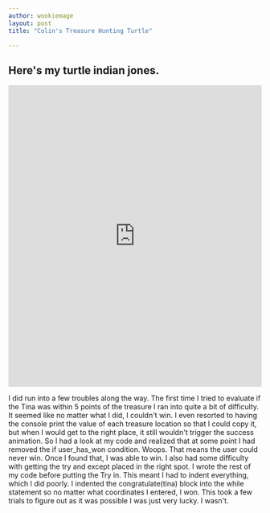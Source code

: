 ```yaml
---
author: wookiemage
layout: post
title: "Colin's Treasure Hunting Turtle"

---
```

##  Here\'s my turtle indian jones.
  <iframe src="https://trinket.io/embed/python/0ca2e90164" width="100%" height="600" frameborder="0" marginwidth="0" marginheight="0" allowfullscreen></iframe>
  
  I did run into a few troubles along the way. The first time I tried to evaluate if the Tina was within 5 points of the treasure I ran into quite a bit of difficulty. It seemed like no matter what I did, I couldn\'t win. I even resorted to having the console print the value of each treasure location so that I could copy it, but when I would get to the right place, it still wouldn\'t trigger the success animation. So I had a look at my code and realized that at some point I had removed the if user_has_won condition. Woops. That means the user could never win. Once I found that, I was able to win. 
  I also had some difficulty with getting the try and except placed in the right spot. I wrote the rest of my code before putting the Try in. This meant I had to indent everything, which I did poorly. I indented the congratulate(tina) block into the while statement so no matter what coordinates I entered, I won. This took a few trials to figure out as it was possible I was just very lucky.
  I wasn\'t.
